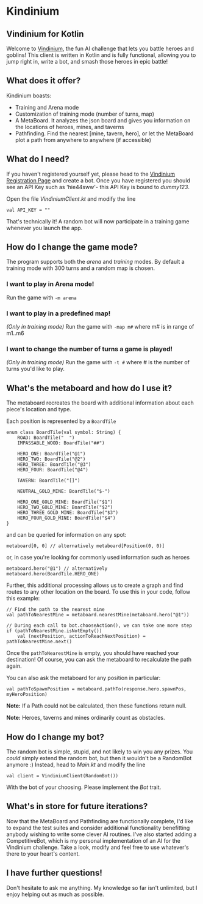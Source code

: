 # Kindinium

## Vindinium for Kotlin

Welcome to [Vindinium](vindinium.org), the fun AI challenge that lets you battle heroes and goblins!
This client is written in Kotlin and is fully functional, allowing you to jump right in, write a bot,
and smash those heroes in epic battle!

## What does it offer?

Kindinium boasts:

- Training and Arena mode
- Customization of training mode (number of turns, map)
- A MetaBoard. It analyzes the json board and gives you information on the locations of heroes, mines, and taverns
- Pathfinding. Find the nearest [mine, tavern, hero], or let the MetaBoard plot a path from anywhere to anywhere (if accessible)

## What do I need?

If you haven't registered yourself yet, please head to the [Vindinium Registration Page](http://vindinium.org/register)
and create a bot. Once you have registered you should see an API Key such as 'hie44sww'- this API Key
is bound to *dummy123*.

Open the file *VindiniumClient.kt* and modify the line

    val API_KEY = ""
   
That's technically it! A random bot will now participate in a training game whenever you launch the app.

## How do I change the game mode?

The program supports both the *arena* and *training* modes. By default a training mode with 300
turns and a random map is chosen.

### I want to play in Arena mode!

Run the game with `-m arena`

### I want to play in a predefined map!

*(Only in training mode)* Run the game with `-map m#` where m# is in range of m1..m6

### I want to change the number of turns a game is played!

*(Only in training mode)* Run the game with `-t #` where # is the number of turns you'd like to play.

## What's the metaboard and how do I use it?

The metaboard recreates the board with additional information about each piece's location and type.

Each position is represented by a `BoardTile`

    enum class BoardTile(val symbol: String) {
        ROAD: BoardTile("  ")
        IMPASSABLE_WOOD: BoardTile("##")
    
        HERO_ONE: BoardTile("@1")
        HERO_TWO: BoardTile("@2")
        HERO_THREE: BoardTile("@3")
        HERO_FOUR: BoardTile("@4")
    
        TAVERN: BoardTile("[]")
    
        NEUTRAL_GOLD_MINE: BoardTile("$-")
    
        HERO_ONE_GOLD_MINE: BoardTile("$1")
        HERO_TWO_GOLD_MINE: BoardTile("$2")
        HERO_THREE_GOLD_MINE: BoardTile("$3")
        HERO_FOUR_GOLD_MINE: BoardTile("$4")
    }

and can be queried for information on any spot:

    metaboard[0, 0] // alternatively metaboard[Position(0, 0)]
    
or, in case you're looking for commonly used information such as heroes

    metaboard.hero("@1") // alternatively metaboard.hero(BoardTile.HERO_ONE)
    
Further, this additional processing allows us to create a graph and find routes to any other location on the board.
To use this in your code, follow this example:

    // Find the path to the nearest mine
    val pathToNearestMine = metaboard.nearestMine(metaboard.hero("@1"))
    
    // During each call to bot.chooseAction(), we can take one more step
    if (pathToNearestMine.isNotEmpty())
        val (nextPosition, actionToReachNextPosition) = pathToNearestMine.next()
        
Once the `pathToNearestMine` is empty, you should have reached your destination! Of course, you can
ask the metaboard to recalculate the path again.

You can also ask the metaboard for any position in particular:

    val pathToSpawnPosition = metaboard.pathTo(response.hero.spawnPos, myHeroPosition)
    
**Note:** If a Path could not be calculated, then these functions return null. 

**Note:** Heroes, taverns and mines ordinarily count as obstacles. 

## How do I change my bot?

The random bot is simple, stupid, and not likely to win you any prizes. You *could* simply extend
the random bot, but then it wouldn't be a RandomBot anymore :) Instead, head to *Main.kt* and
modify the line

    val client = VindiniumClient(RandomBot())
   
With the bot of your choosing. Please implement the *Bot* trait.

## What's in store for future iterations?

Now that the MetaBoard and Pathfinding are functionally complete, I'd like to expand the test suites and
consider additional functionality benefitting anybody wishing to write some clever AI routines. I've also
started adding a CompetitiveBot, which is my personal implementation of an AI for the Vindinium challenge.
Take a look, modify and feel free to use whatever's there to your heart's content.

## I have further questions!

Don't hesitate to ask me anything. My knowledge so far isn't unlimited, but I enjoy helping out
as much as possible.